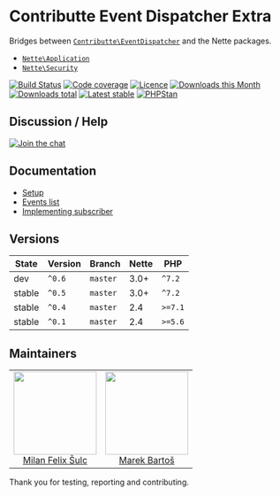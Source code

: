 # Contributte Event Dispatcher Extra

Bridges between [`Contributte\EventDispatcher`](https://github.com/contributte/event-dispatcher) and the Nette packages.

- [`Nette\Application`](https://github.com/nette/application/)
- [`Nette\Security`](https://github.com/nette/security/)

[![Build Status](https://img.shields.io/travis/contributte/event-dispatcher-extra.svg?style=flat-square)](https://travis-ci.org/contributte/event-dispatcher-extra)
[![Code coverage](https://img.shields.io/coveralls/contributte/event-dispatcher-extra.svg?style=flat-square)](https://coveralls.io/r/contributte/event-dispatcher-extra)
[![Licence](https://img.shields.io/packagist/l/contributte/event-dispatcher-extra.svg?style=flat-square)](https://packagist.org/packages/contributte/event-dispatcher-extra)
[![Downloads this Month](https://img.shields.io/packagist/dm/contributte/event-dispatcher-extra.svg?style=flat-square)](https://packagist.org/packages/contributte/event-dispatcher-extra)
[![Downloads total](https://img.shields.io/packagist/dt/contributte/event-dispatcher-extra.svg?style=flat-square)](https://packagist.org/packages/contributte/event-dispatcher-extra)
[![Latest stable](https://img.shields.io/packagist/v/contributte/event-dispatcher-extra.svg?style=flat-square)](https://packagist.org/packages/contributte/event-dispatcher-extra)
[![PHPStan](https://img.shields.io/badge/PHPStan-enabled-brightgreen.svg?style=flat-square)](https://github.com/phpstan/phpstan)

## Discussion / Help

[![Join the chat](https://img.shields.io/gitter/room/contributte/contributte.svg?style=flat-square)](http://bit.ly/ctteg)

## Documentation

- [Setup](.docs/README.md#setup)
- [Events list](.docs/README.md#events-list)
- [Implementing subscriber](.docs/README.md#subscriber)

## Versions

| State       | Version | Branch   | Nette | PHP     |
|-------------|---------|----------|-------|---------|
| dev         | `^0.6`  | `master` | 3.0+  | `^7.2`  |
| stable      | `^0.5`  | `master` | 3.0+  | `^7.2`  |
| stable      | `^0.4`  | `master` | 2.4   | `>=7.1` |
| stable      | `^0.1`  | `master` | 2.4   | `>=5.6` |

## Maintainers

<table>
  <tbody>
    <tr>
      <td align="center">
        <a href="https://github.com/f3l1x">
            <img width="150" height="150" src="https://avatars2.githubusercontent.com/u/538058?v=3&s=150">
        </a>
        </br>
        <a href="https://github.com/f3l1x">Milan Felix Šulc</a>
      </td>
      <td align="center">
        <a href="https://github.com/mabar">
            <img width="150" height="150" src="https://avatars0.githubusercontent.com/u/20974277?s=150&v=4">
        </a>
        </br>
        <a href="https://github.com/mabar">Marek Bartoš</a>
      </td>
    </tr>
  </tbody>
</table>

Thank you for testing, reporting and contributing.
